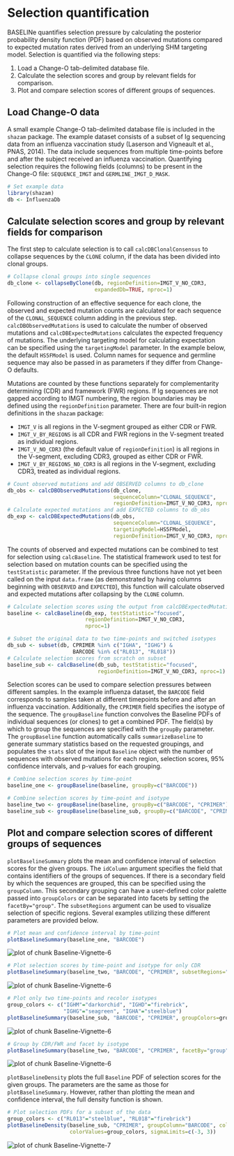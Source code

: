 Selection quantification
====================


BASELINe quantifies selection pressure by calculating the posterior probability 
density function (PDF) based on observed mutations compared to expected 
mutation rates derived from an underlying SHM targeting model. Selection is 
quantified via the following steps:

1. Load a Change-O tab-delimited database file.
2. Calculate the selection scores and group by relevant fields for comparison.
3. Plot and compare selection scores of different groups of sequences.

Load Change-O data
--------------------------------------------------------------------------------
A small example Change-O tab-delimited database file is included in the `shazam` 
package. The example dataset consists of a subset of Ig sequencing data from an 
influenza vaccination study (Laserson and Vigneault et al., PNAS, 2014). The 
data include sequences from multiple time-points before and after the subject 
received an influenza vaccination. Quantifying selection requires the following 
fields (columns) to be present in the Change-O file: `SEQUENCE_IMGT` and 
`GERMLINE_IMGT_D_MASK`.


```r
# Set example data
library(shazam)
db <- InfluenzaDb
```

Calculate selection scores and group by relevant fields for comparison
--------------------------------------------------------------------------------
The first step to calculate selection is to call `calcDBClonalConsensus` to 
collapse sequences by the `CLONE` column, if the data has been divided into 
clonal groups. 


```r
# Collapse clonal groups into single sequences
db_clone <- collapseByClone(db, regionDefinition=IMGT_V_NO_CDR3, 
                            expandedDb=TRUE, nproc=1)
```

Following construction of an effective sequence for each clone, the observed
and expected mutation counts are calculated for each sequence of the 
`CLONAL_SEQUENCE` column adding in the previous step. `calcDBObservedMutations` 
is used to calculate the number of observed mutations 
and `calcDBExpectedMutations` calculates the expected frequency of mutations. 
The underlying targeting model for calculating expectation can be specified 
using the `targetingModel` parameter. In the example below, the default 
`HS5FModel` is used. Column names for sequence and germline sequence may
also be passed in as parameters if they differ from Change-O defaults. 

Mutations are counted by these functions separately for complementarity 
determining (CDR) and framework (FWR) regions. If Ig sequences are not gapped 
according to IMGT numbering, the region boundaries may be defined using the 
`regionDefinition` parameter. There are four built-in region definitions 
in the `shazam` package: 

*  `IMGT_V` is all regions in the V-segment grouped as either CDR or FWR.
*  `IMGT_V_BY_REGIONS` is all CDR and FWR regions in the V-segment treated as 
   individual regions.
*  `IMGT_V_NO_CDR3` (the default value of `regionDefinition`) is all regions in 
   the V-segment, excluding CDR3, grouped as either CDR or FWR.
*  `IMGT_V_BY_REGIONS_NO_CDR3` is all regions in the V-segment, excluding CDR3, 
   treated as individual regions. 


```r
# Count observed mutations and add OBSERVED columns to db_clone
db_obs <- calcDBObservedMutations(db_clone, 
                                  sequenceColumn="CLONAL_SEQUENCE",
                                  regionDefinition=IMGT_V_NO_CDR3, nproc=1)
# Calculate expected mutations and add EXPECTED columns to db_obs
db_exp <- calcDBExpectedMutations(db_obs, 
                                  sequenceColumn="CLONAL_SEQUENCE",
                                  targetingModel=HS5FModel,
                                  regionDefinition=IMGT_V_NO_CDR3, nproc=1)
```

The counts of observed and expected mutations can be combined to test for selection 
using `calcBaseline`. The statistical framework used to test for selection based 
on mutation counts can be specified using the `testStatistic` parameter. If the 
previous three functions have not yet been called on the input `data.frame` 
(as demonstrated by having columns beginning with `OBSERVED` and `EXPECTED`), 
this function will calculate observed and expected mutations after collapsing by 
the `CLONE` column.


```r
# Calculate selection scores using the output from calcDBExpectedMutations
baseline <- calcBaseline(db_exp, testStatistic="focused", 
                         regionDefinition=IMGT_V_NO_CDR3,
                         nproc=1)

# Subset the original data to two time-points and switched isotypes
db_sub <- subset(db, CPRIMER %in% c("IGHA", "IGHG") & 
                     BARCODE %in% c("RL013", "RL018"))
# Calculate selection scores from scratch on subset
baseline_sub <- calcBaseline(db_sub, testStatistic="focused", 
                             regionDefinition=IMGT_V_NO_CDR3, nproc=1)
```

Selection scores can be used to compare selection pressures between different 
samples. In the example influenza dataset, the `BARCODE` field corresponds to 
samples taken at different timepoints before and after an influenza vaccination. 
Additionally, the `CPRIMER` field specifies the isotype of the sequence. The 
`groupBaseline` function convolves the Baseline PDFs of individual sequences 
(or clones) to get a combined PDF. The field(s) by which to group the sequences are 
specified with the `groupBy` parameter. The `groupBaseline` function automatically
calls `summarizeBaseline` to generate summary statistics based on the requested 
groupings, and populates the `stats` slot of the input `Baseline` object with the 
number of sequences with observed mutations for each region, selection scores, 95% 
confidence intervals, and p-values for each grouping. 


```r
# Combine selection scores by time-point
baseline_one <- groupBaseline(baseline, groupBy=c("BARCODE"))

# Combine selection scores by time-point and isotype
baseline_two <- groupBaseline(baseline, groupBy=c("BARCODE", "CPRIMER"))
baseline_sub <- groupBaseline(baseline_sub, groupBy=c("BARCODE", "CPRIMER"))
```

Plot and compare selection scores of different groups of sequences
--------------------------------------------------------------------------------
`plotBaselineSummary` plots the mean and confidence interval of selection scores 
for the given groups. The `idColumn` argument specifies the field that contains 
identifiers of the groups of sequences. If there is a secondary field by which 
the sequences are grouped, this can be specified using the `groupColumn`. This 
secondary grouping can have a user-defined color palette passed into 
`groupColors` or can be separated into facets by setting the `facetBy="group"`. 
The `subsetRegions` argument can be used to visualize selection of specific 
regions. Several examples utilizing these different parameters are provided 
below.


```r
# Plot mean and confidence interval by time-point
plotBaselineSummary(baseline_one, "BARCODE")
```

![plot of chunk Baseline-Vignette-6](figure/Baseline-Vignette-6-1.png)

```r
# Plot selection scores by time-point and isotype for only CDR
plotBaselineSummary(baseline_two, "BARCODE", "CPRIMER", subsetRegions="CDR")
```

![plot of chunk Baseline-Vignette-6](figure/Baseline-Vignette-6-2.png)

```r
# Plot only two time-points and recolor isotypes
group_colors <- c("IGHM"="darkorchid", "IGHD"="firebrick", 
                  "IGHG"="seagreen", "IGHA"="steelblue")
plotBaselineSummary(baseline_sub, "BARCODE", "CPRIMER", groupColors=group_colors)
```

![plot of chunk Baseline-Vignette-6](figure/Baseline-Vignette-6-3.png)

```r
# Group by CDR/FWR and facet by isotype
plotBaselineSummary(baseline_two, "BARCODE", "CPRIMER", facetBy="group")
```

![plot of chunk Baseline-Vignette-6](figure/Baseline-Vignette-6-4.png)

`plotBaselineDensity` plots the full `Baseline` PDF of selection scores for the 
given groups. The parameters are the same as those for `plotBaselineSummary`.
However, rather than plotting the mean and confidence interval, the full density 
function is shown.


```r
# Plot selection PDFs for a subset of the data
group_colors <- c("RL013"="steelblue", "RL018"="firebrick")
plotBaselineDensity(baseline_sub, "CPRIMER", groupColumn="BARCODE", colorElement="group", 
                    colorValues=group_colors, sigmaLimits=c(-3, 3))
```

![plot of chunk Baseline-Vignette-7](figure/Baseline-Vignette-7-1.png)
